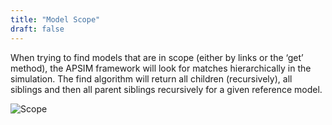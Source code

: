 ```yaml
---
title: "Model Scope"
draft: false
---
```


When trying to find models that are in scope (either by links or the ‘get’ method), the APSIM framework will look for matches hierarchically in the simulation. The find algorithm will return all children (recursively), all siblings and then all parent siblings recursively for a given reference model.

![Scope](/images/Development.Scope.png)